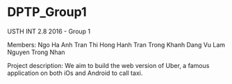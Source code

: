 ﻿# DPTP_Group1
USTH INT 2.8 2016 - Group 1

Members:
	Ngo Ha Anh
	Tran Thi Hong Hanh
	Tran Trong Khanh
	Dang Vu Lam
	Nguyen Trong Nhan

Project description:
 	We aim to build the web version of Uber, a famous application on both iOs and Android to call taxi.
